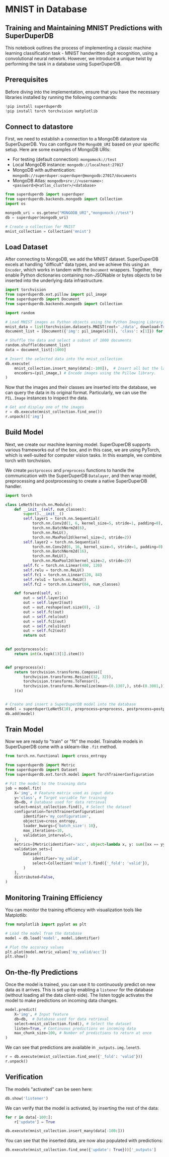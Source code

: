 # MNIST in Database

## Training and Maintaining MNIST Predictions with SuperDuperDB

This notebook outlines the process of implementing a classic machine learning classification task - MNIST handwritten digit recognition, using a convolutional neural network. However, we introduce a unique twist by performing the task in a database using SuperDuperDB.

## Prerequisites

Before diving into the implementation, ensure that you have the necessary libraries installed by running the following commands:


```python
!pip install superduperdb
!pip install torch torchvision matplotlib
```

## Connect to datastore 

First, we need to establish a connection to a MongoDB datastore via SuperDuperDB. You can configure the `MongoDB_URI` based on your specific setup. 
Here are some examples of MongoDB URIs:

* For testing (default connection): `mongomock://test`
* Local MongoDB instance: `mongodb://localhost:27017`
* MongoDB with authentication: `mongodb://superduper:superduper@mongodb:27017/documents`
* MongoDB Atlas: `mongodb+srv://<username>:<password>@<atlas_cluster>/<database>`


```python
from superduperdb import superduper
from superduperdb.backends.mongodb import Collection
import os

mongodb_uri = os.getenv("MONGODB_URI","mongomock://test")
db = superduper(mongodb_uri)

# Create a collection for MNIST
mnist_collection = Collection('mnist')
```


## Load Dataset

After connecting to MongoDB, we add the MNIST dataset. SuperDuperDB excels at handling "difficult" data types, and we achieve this using an `Encoder`, which works in tandem with the `Document` wrappers. Together, they enable Python dictionaries containing non-JSONable or bytes objects to be inserted into the underlying data infrastructure. 



```python
import torchvision
from superduperdb.ext.pillow import pil_image
from superduperdb import Document
from superduperdb.backends.mongodb import Collection

import random

# Load MNIST images as Python objects using the Python Imaging Library.
mnist_data = list(torchvision.datasets.MNIST(root='./data', download=True))
document_list = [Document({'img': pil_image(x[0]), 'class': x[1]}) for x in mnist_data]

# Shuffle the data and select a subset of 1000 documents
random.shuffle(document_list)
data = document_list[:1000]

# Insert the selected data into the mnist_collection
db.execute(
    mnist_collection.insert_many(data[:-100]),  # Insert all but the last 100 documents
    encoders=(pil_image,) # Encode images using the Pillow library.
)
```

Now that the images and their classes are inserted into the database, we can query the data in its original format. Particularly, we can use the `PIL.Image` instances to inspect the data.


```python
# Get and display one of the images
r = db.execute(mnist_collection.find_one())
r.unpack()['img']
```

## Build Model

Next, we create our machine learning model. SuperDuperDB supports various frameworks out of the box, and in this case, we are using PyTorch, which is well-suited for computer vision tasks. In this example, we combine torch with torchvision.

We create `postprocess` and `preprocess` functions to handle the communication with the SuperDuperDB `Datalayer`, and then wrap model, preprocessing and postprocessing to create a native SuperDuperDB handler.



```python
import torch

class LeNet5(torch.nn.Module):
    def __init__(self, num_classes):
        super().__init__()
        self.layer1 = torch.nn.Sequential(
            torch.nn.Conv2d(1, 6, kernel_size=5, stride=1, padding=0),
            torch.nn.BatchNorm2d(6),
            torch.nn.ReLU(),
            torch.nn.MaxPool2d(kernel_size=2, stride=2))
        self.layer2 = torch.nn.Sequential(
            torch.nn.Conv2d(6, 16, kernel_size=5, stride=1, padding=0),
            torch.nn.BatchNorm2d(16),
            torch.nn.ReLU(),
            torch.nn.MaxPool2d(kernel_size=2, stride=2))
        self.fc = torch.nn.Linear(400, 120)
        self.relu = torch.nn.ReLU()
        self.fc1 = torch.nn.Linear(120, 84)
        self.relu1 = torch.nn.ReLU()
        self.fc2 = torch.nn.Linear(84, num_classes)

    def forward(self, x):
        out = self.layer1(x)
        out = self.layer2(out)
        out = out.reshape(out.size(0), -1)
        out = self.fc(out)
        out = self.relu(out)
        out = self.fc1(out)
        out = self.relu1(out)
        out = self.fc2(out)
        return out

    
def postprocess(x):
    return int(x.topk(1)[1].item())


def preprocess(x):
    return torchvision.transforms.Compose([
        torchvision.transforms.Resize((32, 32)),
        torchvision.transforms.ToTensor(),
        torchvision.transforms.Normalize(mean=(0.1307,), std=(0.3081,))]
    )(x)


# Create and insert a SuperDuperDB model into the database
model = superduper(LeNet5(10), preprocess=preprocess, postprocess=postprocess, preferred_devices=('cpu',))
db.add(model)
```

## Train Model

Now we are ready to "train" or "fit" the model. Trainable models in SuperDuperDB come with a sklearn-like `.fit` method. 



```python
from torch.nn.functional import cross_entropy

from superduperdb import Metric
from superduperdb import Dataset
from superduperdb.ext.torch.model import TorchTrainerConfiguration

# Fit the model to the training data
job = model.fit(
    X='img', # Feature matrix used as input data 
    y='class', # Target variable for training
    db=db, # Database used for data retrieval
    select=mnist_collection.find(), # Select the dataset
    configuration=TorchTrainerConfiguration(
        identifier='my_configuration',
        objective=cross_entropy,
        loader_kwargs={'batch_size': 10},
        max_iterations=10,
        validation_interval=5,
    ),
    metrics=[Metric(identifier='acc', object=lambda x, y: sum([xx == yy for xx, yy in zip(x, y)]) / len(x))],
    validation_sets=[
        Dataset(
            identifier='my_valid',
            select=Collection('mnist').find({'_fold': 'valid'}),
        )
    ],
    distributed=False,
)
```

## Monitoring Training Efficiency
You can monitor the training efficiency with visualization tools like Matplotlib:


```python
from matplotlib import pyplot as plt

# Load the model from the database
model = db.load('model', model.identifier)

# Plot the accuracy values
plt.plot(model.metric_values['my_valid/acc'])
plt.show()
```


## On-the-fly Predictions
Once the model is trained, you can use it to continuously predict on new data as it arrives. This is set up by enabling a `listener` for the database (without loading all the data client-side). The listen toggle activates the model to make predictions on incoming data changes.



```python
model.predict(
    X='img', # Input feature  
    db=db,  # Database used for data retrieval
    select=mnist_collection.find(), # Select the dataset
    listen=True, # Continuous predictions on incoming data 
    max_chunk_size=100, # Number of predictions to return at once
)
```

We can see that predictions are available in `_outputs.img.lenet5`.


```python
r = db.execute(mnist_collection.find_one({'_fold': 'valid'}))
r.unpack()
```

## Verification

The models "activated" can be seen here:


```python
db.show('listener')
```

We can verify that the model is activated, by inserting the rest of the data:


```python
for r in data[-100:]:
    r['update'] = True

db.execute(mnist_collection.insert_many(data[-100:]))
```

You can see that the inserted data, are now also populated with predictions:


```python
db.execute(mnist_collection.find_one({'update': True}))['_outputs']
```
